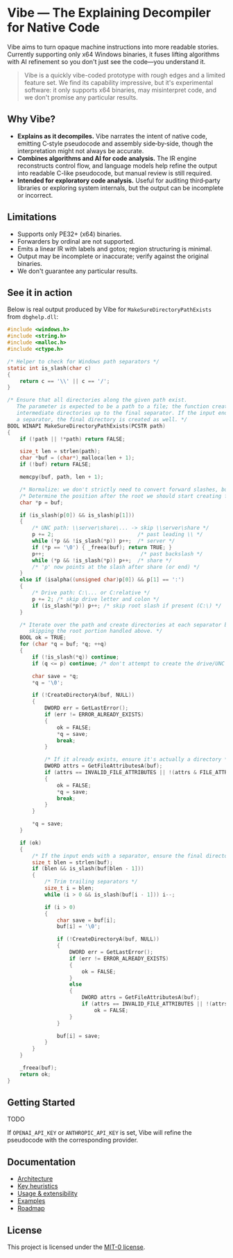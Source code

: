 # Vibe — The Explaining Decompiler for Native Code

Vibe aims to turn opaque machine instructions into more readable stories. Currently supporting only x64 Windows binaries, it fuses lifting algorithms with AI refinement so you don't just see the code—you understand it.

> Vibe is a quickly vibe-coded prototype with rough edges and a limited feature set. We find its capability impressive, but it's experimental software: it only supports x64 binaries, may misinterpret code, and we don't promise any particular results.

## Why Vibe?
- **Explains as it decompiles.** Vibe narrates the intent of native code, emitting C‑style pseudocode and assembly side‑by‑side, though the interpretation might not always be accurate.
- **Combines algorithms and AI for code analysis.** The IR engine reconstructs control flow, and language models help refine the output into readable C-like pseudocode, but manual review is still required.
- **Intended for exploratory code analysis.** Useful for auditing third‑party libraries or exploring system internals, but the output can be incomplete or incorrect.

## Limitations
- Supports only PE32+ (x64) binaries.
- Forwarders by ordinal are not supported.
- Emits a linear IR with labels and gotos; region structuring is minimal.
- Output may be incomplete or inaccurate; verify against the original binaries.
- We don't guarantee any particular results.

## See it in action
Below is real output produced by Vibe for `MakeSureDirectoryPathExists` from `dbghelp.dll`:

```c
#include <windows.h>
#include <string.h>
#include <malloc.h>
#include <ctype.h>

/* Helper to check for Windows path separators */
static int is_slash(char c)
{
    return c == '\\' || c == '/';
}

/* Ensure that all directories along the given path exist.
   The parameter is expected to be a path to a file; the function creates
   intermediate directories up to the final separator. If the input ends with
   a separator, the final directory is created as well. */
BOOL WINAPI MakeSureDirectoryPathExists(PCSTR path)
{
    if (!path || !*path) return FALSE;

    size_t len = strlen(path);
    char *buf = (char*)_malloca(len + 1);
    if (!buf) return FALSE;

    memcpy(buf, path, len + 1);

    /* Normalize: we don't strictly need to convert forward slashes, but we treat both as separators. */
    /* Determine the position after the root we should start creating from. */
    char *p = buf;

    if (is_slash(p[0]) && is_slash(p[1]))
    {
        /* UNC path: \\server\share\... -> skip \\server\share */
        p += 2;                           /* past leading \\ */
        while (*p && !is_slash(*p)) p++;  /* server */
        if (*p == '\0') { _freea(buf); return TRUE; }
        p++;                               /* past backslash */
        while (*p && !is_slash(*p)) p++;  /* share */
        /* 'p' now points at the slash after share (or end) */
    }
    else if (isalpha((unsigned char)p[0]) && p[1] == ':')
    {
        /* Drive path: C:\... or C:relative */
        p += 2; /* skip drive letter and colon */
        if (is_slash(*p)) p++; /* skip root slash if present (C:\) */
    }

    /* Iterate over the path and create directories at each separator boundary,
       skipping the root portion handled above. */
    BOOL ok = TRUE;
    for (char *q = buf; *q; ++q)
    {
        if (!is_slash(*q)) continue;
        if (q <= p) continue; /* don't attempt to create the drive/UNC root */

        char save = *q;
        *q = '\0';

        if (!CreateDirectoryA(buf, NULL))
        {
            DWORD err = GetLastError();
            if (err != ERROR_ALREADY_EXISTS)
            {
                ok = FALSE;
                *q = save;
                break;
            }

            /* If it already exists, ensure it's actually a directory */
            DWORD attrs = GetFileAttributesA(buf);
            if (attrs == INVALID_FILE_ATTRIBUTES || !(attrs & FILE_ATTRIBUTE_DIRECTORY))
            {
                ok = FALSE;
                *q = save;
                break;
            }
        }

        *q = save;
    }

    if (ok)
    {
        /* If the input ends with a separator, ensure the final directory exists too. */
        size_t blen = strlen(buf);
        if (blen && is_slash(buf[blen - 1]))
        {
            /* Trim trailing separators */
            size_t i = blen;
            while (i > 0 && is_slash(buf[i - 1])) i--;

            if (i > 0)
            {
                char save = buf[i];
                buf[i] = '\0';

                if (!CreateDirectoryA(buf, NULL))
                {
                    DWORD err = GetLastError();
                    if (err != ERROR_ALREADY_EXISTS)
                    {
                        ok = FALSE;
                    }
                    else
                    {
                        DWORD attrs = GetFileAttributesA(buf);
                        if (attrs == INVALID_FILE_ATTRIBUTES || !(attrs & FILE_ATTRIBUTE_DIRECTORY))
                            ok = FALSE;
                    }
                }

                buf[i] = save;
            }
        }
    }

    _freea(buf);
    return ok;
}
```

## Getting Started
TODO

If `OPENAI_API_KEY` or `ANTHROPIC_API_KEY` is set, Vibe will refine the pseudocode with the corresponding provider.

## Documentation
- [Architecture](docs/architecture.md)
- [Key heuristics](docs/heuristics.md)
- [Usage & extensibility](docs/usage.md)
- [Examples](docs/examples.md)
- [Roadmap](docs/roadmap.md)

## License
This project is licensed under the [MIT-0 license](LICENSE). 
